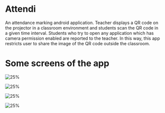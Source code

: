 # Attendi

An attendance marking android application. Teacher displays a QR code on the projector in a classroom environment and students scan the QR code in a given time interval. Students who try to open any application which has camera permission enabled are reported to the teacher. In this way, this app restricts user to share the image of the QR code outside the classroom.

#  Some screens of the app

![25%](images/1.png)

![25%](images/2.png)

![25%](images/3.png)

![25%](images/4.png)
